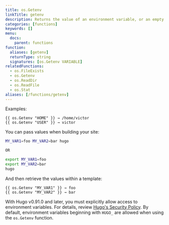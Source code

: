 ```yaml
---
title: os.Getenv
linkTitle: getenv
description: Returns the value of an environment variable, or an empty string if the environment variable is not set.
categories: [functions]
keywords: []
menu:
  docs:
    parent: functions
function:
  aliases: [getenv]
  returnType: string
  signatures: [os.Getenv VARIABLE]
relatedFunctions:
  - os.FileExists
  - os.Getenv
  - os.ReadDir
  - os.ReadFile
  - os.Stat
aliases: [/functions/getenv]
---
```


Examples:

```go-html-template
{{ os.Getenv "HOME" }} → /home/victor
{{ os.Getenv "USER" }} → victor
```

You can pass values when building your site:

```bash
MY_VAR1=foo MY_VAR2=bar hugo

OR

export MY_VAR1=foo
export MY_VAR2=bar
hugo
```

And then retrieve the values within a template:

```go-html-template
{{ os.Getenv "MY_VAR1" }} → foo
{{ os.Getenv "MY_VAR2" }} → bar
```

With Hugo v0.91.0 and later, you must explicitly allow access to environment variables. For details, review [Hugo's Security Policy](/about/security-model/#security-policy). By default, environment variables beginning with `HUGO_` are allowed when using the `os.Getenv` function.
